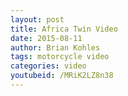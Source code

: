 ```yaml
---
layout: post
title: Africa Twin Video
date: 2015-08-11
author: Brian Kohles
tags: motorcycle video
categories: video
youtubeid: /MRiK2LZ8n38
---
```

